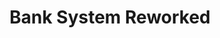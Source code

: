 ---
title: Bank System Reworked
layout: single
excerpt: "Started: 15-8-2025"
author_profile: false
weight: 5
overlay_text: "5th"
sidebar:
  nav: "side_nav"
---